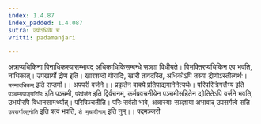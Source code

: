 ```yaml
---
index: 1.4.87
index_padded: 1.4.087
sutra: उपोऽधिके च
vritti: padamanjari

---
```

अत्राप्यधिकिना विनाधिकस्यासम्भावद् अधिकाधिकिसम्बन्धे सञ्ज्ञा विधीयते। विभक्तिरप्यधिकिन एव भवति, नाधिकात्। उपखार्यो द्रोण इति। खारशब्दो गौरादिः, खारी तावदस्ति, अधिकोऽपि तस्यां द्रोणोऽस्तीत्यर्थः। `यस्मादधिकम्` इति सप्तमी।।
अपपरी वर्जने।। प्रकृतेन वाक्ये प्रतिपाद्यमानेनेत्यर्थः। परिपरित्रिगर्त्तेभ्य इति `पञ्चम्यपाङ्परिभिः` इति पञ्चमी, `परेर्वर्जने` इति द्विर्वचनम्, कर्मप्रवचनीयेन पञ्चमीसहितेन द्योतितेऽपि वर्जने भवति, उभयोरपि विधानसामर्थ्यात्। परिषिञ्चतीति। परिः सर्वतो भावे, अत्रास्याः सञ्ज्ञाया अभावाद् उपसर्गत्वे सति `उपसर्गात्सुनोति` इति षत्वं भवति, `शे मुचादीनाम्` इति नुम्।।
पदमञ्जरी
